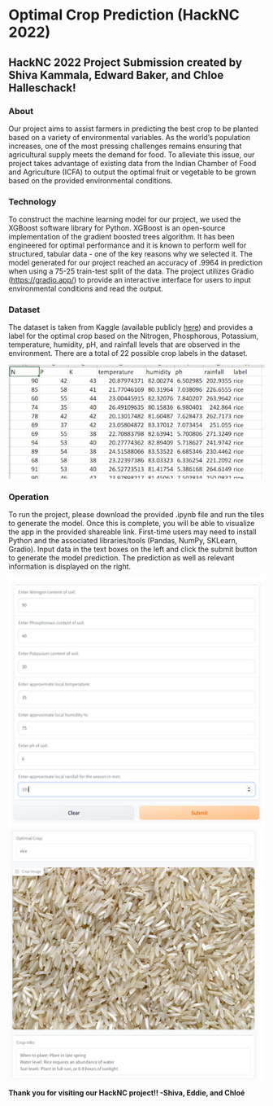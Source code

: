 # Optimal Crop Prediction (HackNC 2022)
## **HackNC 2022 Project Submission created by Shiva Kammala, Edward Baker, and Chloe Halleschack!**

### About
Our project aims to assist farmers in predicting the best crop to be planted based on a variety of environmental variables. As the world’s population increases, one of the most pressing challenges remains ensuring that agricultural supply meets the demand for food. To alleviate this issue, our project takes advantage of existing data from the Indian Chamber of Food and Agriculture (ICFA) to output the optimal fruit or vegetable to be grown based on the provided environmental conditions.

### Technology
To construct the machine learning model for our project, we used the XGBoost software library for Python. XGBoost is an open-source implementation of the gradient boosted trees algorithm. It has been engineered for optimal performance and it is known to perform well for structured, tabular data - one of the key reasons why we selected it. The model generated for our project reached an accuracy of .9964 in prediction when using a 75-25 train-test split of the data. The project utilizes Gradio (https://gradio.app/) to provide an interactive interface for users to input environmental conditions and read the output. 

### Dataset
The dataset is taken from Kaggle (available publicly [here](https://www.kaggle.com/datasets/siddharthss/crop-recommendation-dataset)) and provides a label for the optimal crop based on the Nitrogen, Phosphorous, Potassium, temperature, humidity, pH, and rainfall levels that are observed in the environment. There are a total of 22 possible crop labels in the dataset.

![Alt text](/assets/alternate/dataset_screenshot.png?raw=true "Dataset")

### Operation
To run the project, please download the provided .ipynb file and run the tiles to generate the model. Once this is complete, you will be able to visualize the app in the provided shareable link. First-time users may need to install Python and the associated libraries/tools (Pandas, NumPy, SKLearn, Gradio). Input data in the text boxes on the left and click the submit button to generate the model prediction. The prediction as well as relevant information is displayed on the right.

![Alt text](/assets/alternate/input_screenshot.png?raw=true "Input")
![Alt text](/assets/alternate/rice_screenshot.png?raw=true "Output")

**Thank you for visiting our HackNC project!!
-Shiva, Eddie, and Chloé**
